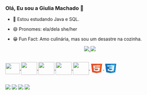 ### Olá, Eu sou a Giulia Machado 👋


- 🌱 Estou estudando Java e SQL. 
- 😄 Pronomes: ela/dela she/her
- 😁 Fun Fact: Amo culinária, mas sou um desastre na cozinha.
  
  <div align="center">
  <a href="https://github.com/rafaballerini">
  <img height="145em" src="https://github-readme-stats.vercel.app/api?username=giuliamachado&show_icons=true&theme=tokyonight&include_all_commits=true&count_private=true"/>
  <img height="145em" src="https://github-readme-stats.vercel.app/api/top-langs/?username=giuliamachado&layout=compact&langs_count=7&theme=tokyonight"/>
</div>
  
  <div style="display: inline_block"><br>
  <img src="https://cdn.jsdelivr.net/gh/devicons/devicon/icons/java/java-original.svg" height="35" width="45" align="center"/>
  <img src="https://cdn.jsdelivr.net/gh/devicons/devicon/icons/microsoftsqlserver/microsoftsqlserver-plain-wordmark.svg" height="40" width="50" align="center"/>
  <img src="https://cdn.jsdelivr.net/gh/devicons/devicon/icons/php/php-original.svg"  height="40" width="50" align="center"/>
  <img src="https://cdn.jsdelivr.net/gh/devicons/devicon/icons/python/python-original.svg" height="40" width="50" align="center"/>
  <img src="https://cdn.jsdelivr.net/gh/devicons/devicon/icons/pandas/pandas-original.svg" height="40" width="50" align="center"/>
  <img align="center" alt="Giulia-HTML" height="30" width="40" src="https://raw.githubusercontent.com/devicons/devicon/master/icons/html5/html5-original.svg">
  <img align="center" alt="Giulia-CSS" height="30" width="40" src="https://raw.githubusercontent.com/devicons/devicon/master/icons/css3/css3-original.svg">
</div>
  
  ##
  
  <div>
    <a href="https://instagram.com/giulia.macz" target="_blank"><img src="https://img.shields.io/badge/-Instagram-%23E4405F?style=for-the-badge&logo=instagram&logoColor=white" target="_blank"></a>
    <a href="https://www.linkedin.com/in/rafaella-ballerini-45875016a" target="_blank"><img src="https://img.shields.io/badge/-LinkedIn-%230077B5?style=for-the-badge&logo=linkedin&logoColor=white" target="_blank"></a> 
    <a href="https://twitter.com/AngellShiny" target="_blank"><img src="https://img.shields.io/badge/Twitter-1DA1F2?style=for-the-badge&logo=twitter&logoColor=white"
target="_blank"></a>
    <a href="https://music.youtube.com/channel/UCiaU_nvTrtSTIeHWj4fkHng" target="_blank"><img src="https://img.shields.io/badge/YouTube_Music-FF0000?style=for-the-badge&logo=youtube-music&logoColor=white" target="_blank"></a> 
  </div> 
   

